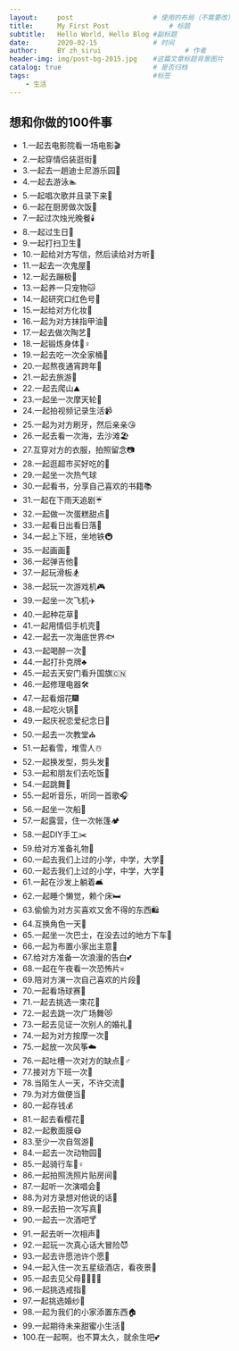 ```yaml
---
layout:     post                    # 使用的布局（不需要改）
title:      My First Post               # 标题 
subtitle:   Hello World, Hello Blog #副标题
date:       2020-02-15              # 时间
author:     BY zh_sirui                     # 作者
header-img: img/post-bg-2015.jpg    #这篇文章标题背景图片
catalog: true                       # 是否归档
tags:                               #标签
    - 生活
---
```



## 想和你做的100件事

* 1.一起去电影院看一场电影🎬
* 2.一起穿情侣装逛街👫
* 3.一起去一趟迪士尼游乐园🎠
* 4.一起去游泳🏊
* 5.一起唱次歌并且录下来🎤
* 6.一起在厨房做次饭🍚
* 7.一起过次烛光晚餐🕯️
* 8.一起过生日🎂
* 9.一起打扫卫生🚰
* 10.一起给对方写信，然后读给对方听💌
* 11.一起去一次鬼屋👻
* 12.一起去蹦极🌉
* 13.一起养一只宠物🐱
* 14.一起研究口红色号💄
* 15.一起给对方化妆💋
* 16.一起为对方抹指甲油💅
* 17.一起去做次陶艺🍶
* 18.一起锻炼身体🚴♀️
* 19.一起去吃一次全家桶🍟
* 20.一起熬夜通宵跨年💑
* 21.一起去旅游🚊
* 22.一起去爬山⛰
* 23.一起坐一次摩天轮🎡
* 24.一起拍视频记录生活📹
* 25.一起为对方刷牙，然后亲亲😘
* 26.一起去看一次海，去沙滩🏖️
* 27.互穿对方的衣服，拍照留念📷
* 28.一起逛超市买好吃的🛒
* 29.一起坐一次热气球
* 30.一起看书，分享自己喜欢的书籍📚
* 31.一起在下雨天追剧☔️
* 32.一起做一次蛋糕甜点🍰
* 33.一起看日出看日落🌄
* 34.一起上下班，坐地铁🚇
* 35.一起画画🎨
* 36.一起弹吉他🎸
* 37.一起玩滑板🏂
* 38.一起玩一次游戏机🎮
* 39.一起坐一次飞机✈️
* 40.一起种花草🌹
* 41.一起用情侣手机壳📱
* 42.一起去一次海底世界🐟
* 43.一起喝醉一次🍺
* 44.一起打扑克牌♣️
* 45.一起去天安门看升国旗🇨🇳
* 46.一起修理电器🛠
* 47.一起看烟花🎆
* 48.一起吃火锅🍲
* 49.一起庆祝恋爱纪念日💏
* 50.一起去一次教堂⛪️
* 51.一起看雪，堆雪人☃️
* 52.一起换发型，剪头发💇
* 53.一起和朋友们去吃饭👬
* 54.一起跳舞💃
* 55.一起听音乐，听同一首歌🎧
* 56.一起坐一次船🚢
* 57.一起露营，住一次帐篷🏕️
* 58.一起DIY手工✂️
* 59.给对方准备礼物🎁
* 60.一起去我们上过的小学，中学，大学🏫
* 60.一起去我们上过的小学，中学，大学🏫
* 61.一起在沙发上躺着🛋
* 62.一起睡个懒觉，赖个床🛏️
* 63.偷偷为对方买喜欢又舍不得的东西🛍
* 64.互换角色一天🎎
* 65.一起坐一次巴士，在没去过的地方下车🚌
* 66.一起为布置小家出主意💐
* 67.给对方准备一次浪漫的告白💕
* 68.一起在午夜看一次恐怖片💀
* 69.陪对方演一次自己喜欢的片段👩
* 70.一起看场球赛🏀
* 71.一起去挑选一束花💐
* 72.一起去跳一次广场舞😻
* 73.一起去见证一次别人的婚礼💒
* 74.一起为对方按摩一次💆
* 75.一起放一次风筝☁️
* 76.一起吐槽一次对方的缺点🤷♂️
* 77.接对方下班一次🛵
* 78.当陌生人一天，不许交流🙅
* 79.为对方做便当🍱
* 80.一起存钱💰
* 81.一起去看樱花🌸
* 82.一起敷面膜😷
* 83.至少一次自驾游🚗
* 84.一起去一次动物园🐅
* 85.一起骑行车🚴♀️
* 86.一起拍照洗照片贴房间📸
* 87.一起听一次演唱会🥁
* 88.为对方录想对他说的话🎥
* 89.一起去拍一次写真👥
* 90.一起去一次酒吧🍸
* 91.一起去听一次相声💖
* 92.一起玩一次真心话大冒险😈
* 93.一起去许愿池许个愿🙏
* 94.一起入住一次五星级酒店，看夜景🌃
* 95.一起去见父母👨👩👧👦
* 96.一起挑选戒指💍
* 97.一起挑选婚纱👰
* 98.一起为我们的小家添置东西🏠
* 99.一起期待未来甜蜜小生活🍬
* 100.在一起啊，也不算太久，就余生吧💕
